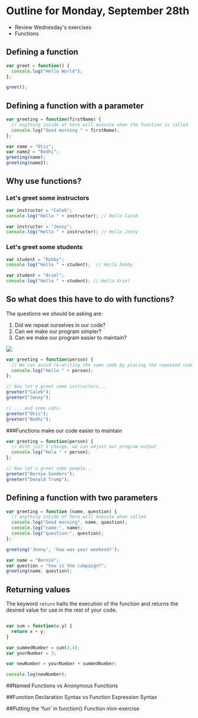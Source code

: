 # Outline for Monday, September 28th
- Review Wednesday's exercises
- Functions

## Defining a function

```javascript
var greet = function() {
  console.log("Hello World");
};

greet();

```

## Defining a function with a parameter

```javascript
var greeting = function(firstName) {
  // anything inside of here will execute when the function is called
  console.log("Good morning " + firstName);
};

var name = "Otis";
var name2 = "Bodhi";
greeting(name);
greeting(name2);
```

## Why use functions?

### Let's greet some instructors

```javascript
var instructor = "Caleb";
console.log("Hello " + instructor); // Hello Caleb

var instructor = "Jenny";
console.log("Hello " + instructor); // Hello Jenny
```

### Let's greet some students

```javascript
var student = "Robby";
console.log("Hello " + student);  // Hello Robby

var student = "Ariel";
console.log("Hello " + student); // Hello Ariel
```

## So what does this have to do with functions?

The questions we should be asking are:

  1. Did we repeat ourselves in our code?
  2. Can we make our program simpler?
  3. Can we make our program easier to maintain?

![](http://www.buyog.com/talks/utahjs/bart-dry.png)

```javascript
var greeting = function(person) {
  // We can avoid re-writing the same code by placing the repeated code inside of a function
  console.log("Hello " + person);
};

// Now let's greet some instructors...
greeter("Caleb");
greeter("Jenny");

// ... and some cats.
greeter("Otis");
greeter("Bodhi");
```

###Functions make our code easier to maintain

```javascript
var greeting = function(person) {
  // With just 1 change, we can adjust our program output
  console.log("Hola " + person);
};

// Now let's greet some people...
greeter("Bernie Sanders");
greeter("Donald Trump");
```


## Defining a function with two parameters

```javascript
var greeting = function (name, question) {
  // anything inside of here will execute when called
  console.log("Good morning", name, question);
  console.log("name:", name);
  console.log("question:", question);
};

greeting('Jenny', 'how was your weekend?');

var name = "Bernie";
var question = "how is the campaign?";
greeting(name, question);

```

## Returning values
The keyword `return` halts the execution of the function and returns the desired value for use in the rest of your code.

```javascript

var sum = function(x,y) {
  return x + y;
}

var summedNumber = sum(3,4);
var yourNumber = 3;

var newNumber = yourNumber + summedNumber;

console.log(newNumber);

```
##Named Functions vs Anonymous Functions

##Function Declaration Syntax vs Function Expression Syntax

##Putting the 'fun' in function()
Function mini-exercise
